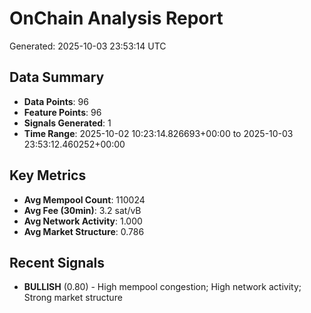 # OnChain Analysis Report
Generated: 2025-10-03 23:53:14 UTC

## Data Summary
- **Data Points**: 96
- **Feature Points**: 96
- **Signals Generated**: 1
- **Time Range**: 2025-10-02 10:23:14.826693+00:00 to 2025-10-03 23:53:12.460252+00:00

## Key Metrics
- **Avg Mempool Count**: 110024
- **Avg Fee (30min)**: 3.2 sat/vB
- **Avg Network Activity**: 1.000
- **Avg Market Structure**: 0.786

## Recent Signals
- **BULLISH** (0.80) - High mempool congestion; High network activity; Strong market structure
